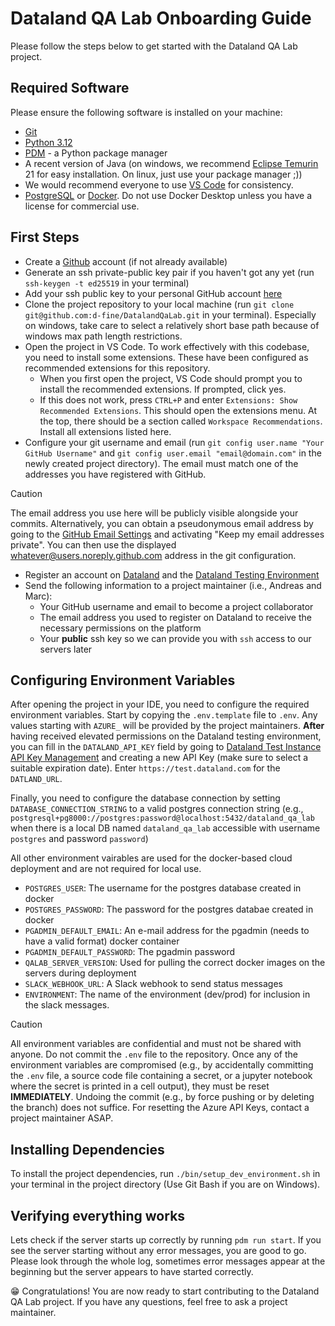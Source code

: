 # Dataland QA Lab Onboarding Guide

Please follow the steps below to get started with the Dataland QA Lab project.

## Required Software
Please ensure the following software is installed on your machine:
* [Git](https://git-scm.com/downloads)
* [Python 3.12](https://www.python.org/downloads/)
* [PDM](https://pdm-project.org/en/latest/#installation) - a Python package manager
* A recent version of Java (on windows, we recommend [Eclipse Temurin](https://adoptium.net/de/temurin/releases/) 21 for easy installation. On linux, just use your package manager ;))
* We would recommend everyone to use [VS Code](https://code.visualstudio.com/download) for consistency.
* [PostgreSQL](https://www.postgresql.org/) or [Docker](https://docs.docker.com/). Do not use Docker Desktop unless you have a license for commercial use.

## First Steps
* Create a [Github](https://github.com) account (if not already available)
* Generate an ssh private-public key pair if you haven't got any yet (run `ssh-keygen -t ed25519` in your terminal)
* Add your ssh public key to your personal GitHub account [here](https://github.com/settings/keys)
* Clone the project repository to your local machine (run `git clone git@github.com:d-fine/DatalandQaLab.git` in your terminal). Especially on windows, take care to select a relatively short base path because of windows max path length restrictions.
* Open the project in VS Code. To work effectively with this codebase, you need to install some extensions. These have been configured as recommended extensions for this repository.
  * When you first open the project, VS Code should prompt you to install the recommended extensions. If prompted, click yes.
  * If this does not work, press `CTRL+P` and enter `Extensions: Show Recommended Extensions`. This should open the extensions menu. At the top, there should be a section called `Workspace Recommendations`. Install all extensions listed here.
* Configure your git username and email (run `git config user.name "Your GitHub Username"` and `git config user.email "email@domain.com"` in the newly created project directory). The email must match one of the addresses you have registered with GitHub.
> [!CAUTION]
> The email address you use here will be publicly visible alongside your commits. Alternatively, you can obtain a pseudonymous email address by going to the [GitHub Email Settings](https://github.com/settings/emails) and activating "Keep my email addresses private".
> You can then use the displayed whatever@users.noreply.github.com address in the git configuration.
* Register an account on [Dataland](https://dataland.com/) and the [Dataland Testing Environment](https://test.dataland.com/)
* Send the following information to a project maintainer (i.e., Andreas and Marc):
  * Your GitHub username and email to become a project collaborator
  * The email address you used to register on Dataland to receive the necessary permissions on the platform
  * Your **public** ssh key so we can provide you with `ssh` access to our servers later

## Configuring Environment Variables
After opening the project in your IDE, you need to configure the required environment variables. Start by copying the `.env.template` file to `.env`.
Any values starting with `AZURE_` will be provided by the project maintainers. 
**After** having received elevated permissions on the Dataland testing environment, you can fill in the `DATALAND_API_KEY` field by going to [Dataland Test Instance API Key Management](https://test.dataland.com/api-key) and creating a new API Key (make sure to select a suitable expiration date).
Enter `https://test.dataland.com` for the `DATLAND_URL`. 

Finally, you need to configure the database connection by setting `DATABASE_CONNECTION_STRING` to a valid postgres connection string (e.g., `postgresql+pg8000://postgres:password@localhost:5432/dataland_qa_lab` when there is a local DB named `dataland_qa_lab` accessible with username `postgres` and password `password`)

All other environment vairables are used for the docker-based cloud deployment and are not required for local use.
- `POSTGRES_USER`: The username for the postgres database created in docker
- `POSTGRES_PASSWORD`: The password for the postgres databae created in docker
- `PGADMIN_DEFAULT_EMAIL`: An e-mail address for the pgadmin (needs to have a valid format) docker container
- `PGADMIN_DEFAULT_PASSWORD`: The pgadmin password
- `QALAB_SERVER_VERSION`: Used for pulling the correct docker images on the servers during deployment
- `SLACK_WEBHOOK_URL`: A Slack webhook to send status messages
- `ENVIRONMENT`: The name of the environment (dev/prod) for inclusion in the slack messages.


> [!CAUTION]
> All environment variables are confidential and must not be shared with anyone. Do not commit the `.env` file to the repository.
> Once any of the environment variables are compromised (e.g., by accidentally committing the `.env` file, a source code file containing a secret, or a jupyter notebook where the secret is printed in a cell output), they must be reset **IMMEDIATELY**. Undoing the commit (e.g., by force pushing or by deleting the branch) does not suffice. For resetting the Azure API Keys, contact a project maintainer ASAP.

## Installing Dependencies
To install the project dependencies, run `./bin/setup_dev_environment.sh` in your terminal in the project directory (Use Git Bash if you are on Windows).

## Verifying everything works
Lets check if the server starts up correctly by running `pdm run start`. If you see the server starting without any error messages, you are good to go. Please look through the whole log, sometimes error messages appear at the beginning but the server appears to have started correctly.

:grin: Congratulations! You are now ready to start contributing to the Dataland QA Lab project. If you have any questions, feel free to ask a project maintainer.
